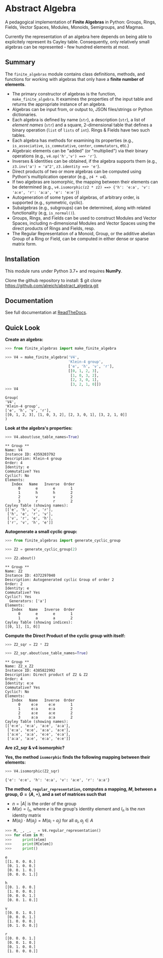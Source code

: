 # Abstract Algebra

A pedagogical implementation of **Finite Algebras** in Python: Groups, Rings, Fields, Vector Spaces, Modules, Monoids, Semigroups, and Magmas.

Currently the representation of an algebra here depends on being able to explicitely represent its Cayley table. Consequently, only relatively small algebras can be represented - few hundred elements at most.

## Summary

The ``finite_algebras`` module contains class definitions, methods, and functions for working with algebras that only have a **finite number of elements**.

* The primary constructor of algebras is the function, ``make_finite_algebra``. It examines the properties of the input table and returns the appropriate instance of an algebra.
* Algebras can be input from, or output to, JSON files/strings or Python dictionaries.
* Each algebra is defined by name (``str``), a description (``str``), a list of *element names* (``str``) and a square, 2-dimensional table that defines a binary operation (``list`` of ``lists`` of ``int``).  Rings & Fields have two such tables.
* Each algebra has methods for examining its properties (e.g., ``is_associative``, ``is_commutative``, ``center``, ``commutators``, etc.)
* Algebraic elements can be "added" (or "multiplied") via their binary operations (e.g., ``v4.op('h','v') ==> 'r'``).
* Inverses & identities can be obtained, if the algebra supports them (e.g., ``z3.inv('a') = 'a^2'``, ``z3.identity ==> 'e'``).
* Direct products of two or more algebras can be computed using Python's multiplication operator (e.g., ``z4 * v4``).
* If two algebras are isomorphic, the mapping between their elements can be determined (e.g., ``v4.isomorphic(z2 * z2) ==> {'h': 'e:a', 'v': 'a:e', 'r': 'a:a', 'e': 'e:e'}``)
* Autogeneration of some types of algebras, of arbitrary order, is supported (e.g., symmetric, cyclic).
* Subalgebras (e.g., subgroups) can be determined, along with related functionality (e.g, ``is_normal()``).
* Groups, Rings, and Fields can be used to construct Modules and Vector Spaces, including n-dimensional Modules and Vector Spaces using the direct products of Rings and Fields, resp.
* The Regular Representation of a Monoid, Group, or the additive abelian Group of a Ring or Field, can be computed in either dense or sparse matrix form.

## Installation

This module runs under Python 3.7+ and requires **NumPy**.

Clone the github repository to install:
$ git clone https://github.com/alreich/abstract_algebra.git
## Documentation

See full documentation at [ReadTheDocs](https://abstract-algebra.readthedocs.io/en/latest/index.html).

## Quick Look

**Create an algebra:**


```python
>>> from finite_algebras import make_finite_algebra

>>> V4 = make_finite_algebra('V4',
                             'Klein-4 group',
                             ['e', 'h', 'v', 'r'],
                             [[0, 1, 2, 3],
                              [1, 0, 3, 2],
                              [2, 3, 0, 1],
                              [3, 2, 1, 0]])
>>> V4
```




    Group(
    'V4',
    'Klein-4 group',
    ['e', 'h', 'v', 'r'],
    [[0, 1, 2, 3], [1, 0, 3, 2], [2, 3, 0, 1], [3, 2, 1, 0]]
    )



**Look at the algebra's properties:**


```python
>>> V4.about(use_table_names=True)
```

    
    ** Group **
    Name: V4
    Instance ID: 4359203792
    Description: Klein-4 group
    Order: 4
    Identity: e
    Commutative? Yes
    Cyclic?: No
    Elements:
       Index   Name   Inverse  Order
          0       e       e       1
          1       h       h       2
          2       v       v       2
          3       r       r       2
    Cayley Table (showing names):
    [['e', 'h', 'v', 'r'],
     ['h', 'e', 'r', 'v'],
     ['v', 'r', 'e', 'h'],
     ['r', 'v', 'h', 'e']]


**Autogenerate a small cyclic group:**


```python
>>> from finite_algebras import generate_cyclic_group

>>> Z2 = generate_cyclic_group(2)

>>> Z2.about()
```

    
    ** Group **
    Name: Z2
    Instance ID: 4372297040
    Description: Autogenerated cyclic Group of order 2
    Order: 2
    Identity: e
    Commutative? Yes
    Cyclic?: Yes
      Generators: ['a']
    Elements:
       Index   Name   Inverse  Order
          0       e       e       1
          1       a       a       2
    Cayley Table (showing indices):
    [[0, 1], [1, 0]]


**Compute the Direct Product of the cyclic group with itself:**


```python
>>> Z2_sqr = Z2 * Z2

>>> Z2_sqr.about(use_table_names=True)
```

    
    ** Group **
    Name: Z2_x_Z2
    Instance ID: 4385822992
    Description: Direct product of Z2 & Z2
    Order: 4
    Identity: e:e
    Commutative? Yes
    Cyclic?: No
    Elements:
       Index   Name   Inverse  Order
          0     e:e     e:e       1
          1     e:a     e:a       2
          2     a:e     a:e       2
          3     a:a     a:a       2
    Cayley Table (showing names):
    [['e:e', 'e:a', 'a:e', 'a:a'],
     ['e:a', 'e:e', 'a:a', 'a:e'],
     ['a:e', 'a:a', 'e:e', 'e:a'],
     ['a:a', 'a:e', 'e:a', 'e:e']]


**Are z2_sqr & v4 isomorphic?**

**Yes, the method ``isomorphic`` finds the following mapping between their elements:**


```python
>>> V4.isomorphic(Z2_sqr)
```




    {'e': 'e:e', 'h': 'e:a', 'v': 'a:e', 'r': 'a:a'}



**The method, ``regular_representation``, computes a mapping, $M$, between a group, $G = \langle A, \circ \rangle$, and a set of matrices such that**

* $n = |A|$ is the order of the group
* $M(e) = I_n$, where $e$ is the group's identity element and $I_n$ is the $n x n$ identity matrix
* $M(a_i) \cdot M(a_j) = M(a_i \circ a_j)$ for all $a_i, a_j \in A$


```python
>>> M, _, _, _ = V4.regular_representation()
>>> for elem in M:
>>>     print(elem)
>>>     print(M[elem])
>>>     print()
```

    e
    [[1. 0. 0. 0.]
     [0. 1. 0. 0.]
     [0. 0. 1. 0.]
     [0. 0. 0. 1.]]
    
    h
    [[0. 1. 0. 0.]
     [1. 0. 0. 0.]
     [0. 0. 0. 1.]
     [0. 0. 1. 0.]]
    
    v
    [[0. 0. 1. 0.]
     [0. 0. 0. 1.]
     [1. 0. 0. 0.]
     [0. 1. 0. 0.]]
    
    r
    [[0. 0. 0. 1.]
     [0. 0. 1. 0.]
     [0. 1. 0. 0.]
     [1. 0. 0. 0.]]
    

